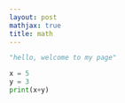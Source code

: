 ```yaml
---
layout: post
mathjax: true
title: math
---
```



```python
"hello, welcome to my page"
```


```python
x = 5
y = 3
print(x+y)
```
